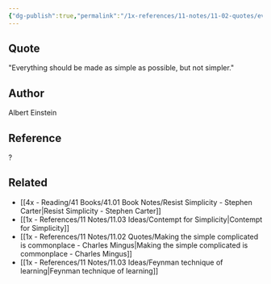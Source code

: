 ```yaml
---
{"dg-publish":true,"permalink":"/1x-references/11-notes/11-02-quotes/everything-should-be-made-as-simple-as-possible-but-not-simpler-albert-einstein/","title":"Everything should be made as simple as possible, but not simpler - Albert Einstein","noteIcon":""}
---
```



## Quote
"Everything should be made as simple as possible, but not simpler."

## Author
Albert Einstein

## Reference
?

## Related
- [[4x - Reading/41 Books/41.01 Book Notes/Resist Simplicity - Stephen Carter\|Resist Simplicity - Stephen Carter]]
- [[1x - References/11 Notes/11.03 Ideas/Contempt for Simplicity\|Contempt for Simplicity]]
- [[1x - References/11 Notes/11.02 Quotes/Making the simple complicated is commonplace - Charles Mingus\|Making the simple complicated is commonplace - Charles Mingus]]
- [[1x - References/11 Notes/11.03 Ideas/Feynman technique of learning\|Feynman technique of learning]]